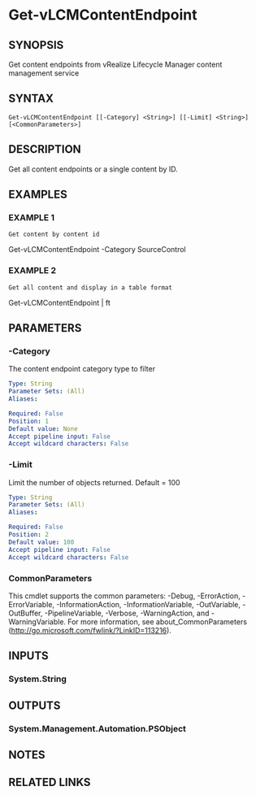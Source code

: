 # Get-vLCMContentEndpoint

## SYNOPSIS
Get content endpoints from vRealize Lifecycle Manager content management service

## SYNTAX

```
Get-vLCMContentEndpoint [[-Category] <String>] [[-Limit] <String>] [<CommonParameters>]
```

## DESCRIPTION
Get all content endpoints or a single content by ID.

## EXAMPLES

### EXAMPLE 1
```
Get content by content id
```

Get-vLCMContentEndpoint -Category SourceControl

### EXAMPLE 2
```
Get all content and display in a table format
```

Get-vLCMContentEndpoint | ft

## PARAMETERS

### -Category
The content endpoint category type to filter

```yaml
Type: String
Parameter Sets: (All)
Aliases:

Required: False
Position: 1
Default value: None
Accept pipeline input: False
Accept wildcard characters: False
```

### -Limit
Limit the number of objects returned.
Default = 100

```yaml
Type: String
Parameter Sets: (All)
Aliases:

Required: False
Position: 2
Default value: 100
Accept pipeline input: False
Accept wildcard characters: False
```

### CommonParameters
This cmdlet supports the common parameters: -Debug, -ErrorAction, -ErrorVariable, -InformationAction, -InformationVariable, -OutVariable, -OutBuffer, -PipelineVariable, -Verbose, -WarningAction, and -WarningVariable.
For more information, see about_CommonParameters (http://go.microsoft.com/fwlink/?LinkID=113216).

## INPUTS

### System.String
## OUTPUTS

### System.Management.Automation.PSObject
## NOTES

## RELATED LINKS
